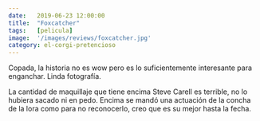 ```yaml
---
date:   2019-06-23 12:00:00
title:  "Foxcatcher"
tags:   [pelicula]
image:  '/images/reviews/foxcatcher.jpg'
category: el-corgi-pretencioso
---
```

Copada, la historia no es wow pero es lo suficientemente interesante para enganchar. Linda fotografía.

La cantidad de maquillaje que tiene encima Steve Carell es terrible, no lo hubiera sacado ni en pedo. Encima se mandó una actuación de la concha de la lora como para no reconocerlo, creo que es su mejor hasta la fecha.
